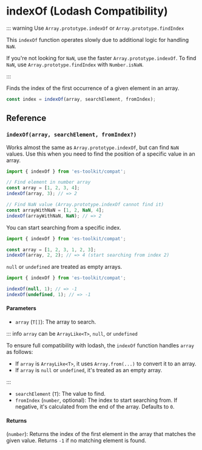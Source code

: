# indexOf (Lodash Compatibility)

::: warning Use `Array.prototype.indexOf` or `Array.prototype.findIndex`

This `indexOf` function operates slowly due to additional logic for handling `NaN`.

If you're not looking for `NaN`, use the faster `Array.prototype.indexOf`. To find `NaN`, use `Array.prototype.findIndex` with `Number.isNaN`.

:::

Finds the index of the first occurrence of a given element in an array.

```typescript
const index = indexOf(array, searchElement, fromIndex);
```

## Reference

### `indexOf(array, searchElement, fromIndex?)`

Works almost the same as `Array.prototype.indexOf`, but can find `NaN` values. Use this when you need to find the position of a specific value in an array.

```typescript
import { indexOf } from 'es-toolkit/compat';

// Find element in number array
const array = [1, 2, 3, 4];
indexOf(array, 3); // => 2

// Find NaN value (Array.prototype.indexOf cannot find it)
const arrayWithNaN = [1, 2, NaN, 4];
indexOf(arrayWithNaN, NaN); // => 2
```

You can start searching from a specific index.

```typescript
import { indexOf } from 'es-toolkit/compat';

const array = [1, 2, 3, 1, 2, 3];
indexOf(array, 2, 2); // => 4 (start searching from index 2)
```

`null` or `undefined` are treated as empty arrays.

```typescript
import { indexOf } from 'es-toolkit/compat';

indexOf(null, 1); // => -1
indexOf(undefined, 1); // => -1
```

#### Parameters

- `array` (`T[]`): The array to search.

::: info `array` can be `ArrayLike<T>`, `null`, or `undefined`

To ensure full compatibility with lodash, the `indexOf` function handles `array` as follows:

- If `array` is `ArrayLike<T>`, it uses `Array.from(...)` to convert it to an array.
- If `array` is `null` or `undefined`, it's treated as an empty array.

:::

- `searchElement` (`T`): The value to find.
- `fromIndex` (`number`, optional): The index to start searching from. If negative, it's calculated from the end of the array. Defaults to `0`.

#### Returns

(`number`): Returns the index of the first element in the array that matches the given value. Returns `-1` if no matching element is found.
